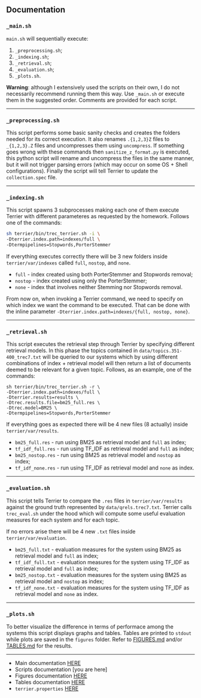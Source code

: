 ## Documentation


### `_main.sh`
`main.sh` will sequentially execute:

1. `_preprocessing.sh`;
1. `_indexing.sh`;
1. `_retrieval.sh`;
1. `_evaluation.sh`;
1. `_plots.sh`.

**Warning**: although I extensively used the scripts on their own, I do not necessarily recommend running them this way. Use `_main.sh` or execute them in the suggested order. Comments are provided for each script.
___

### `_preprocessing.sh`
This script performs some basic sanity checks and creates the folders needed for its correct execution. It also renames `.{1,2,3}Z` files to `_{1,2,3}.Z` files and uncompresses them  using `uncompress`. If something goes wrong with these commands then `sanitize_z_format.py` is executed, this python script will rename and uncompress the files in the same manner, but it will not trigger parsing errors (which may occur on some OS + Shell configurations). Finally the script will tell Terrier to update the `collection.spec` file.

___

### `_indexing.sh`
This script spawns 3 subprocesses making each one of them execute Terrier with different parameteres as requested by the homework. Follows one of the commands:
```bash
sh terrier/bin/trec_terrier.sh -i \
-Dterrier.index.path=indexes/full \
-Dtermpipelines=Stopwords,PorterStemmer  
```
If everything executes correctly there will be 3 new folders inside `terrier/var/indexes` called `full`, `nostop`, and `none`. 

- `full` - index created using both PorterStemmer and Stopwords removal;
- `nostop` - index created using only the PorterStemmer;
- `none` - index that involves neither Stemming nor Stopwords removal.

From now on, when invoking a Terrier command, we need to specify on which index we want the command to be executed. That can be done with the inline parameter `-Dterrier.index.path=indexes/{full, nostop, none}`.
___

### `_retrieval.sh`
This script executes the retrieval step through Terrier by specifying different retrieval models. In this phase the topics contained in `data/topics.351-400_trec7.txt` will be queried to our systems which by using different combinations of index + retrieval model will then return a list of documents deemed to be relevant for a given topic. Follows, as an example, one of the commands:

```
sh terrier/bin/trec_terrier.sh -r \
-Dterrier.index.path=indexes/full \
-Dterrier.results=results \
-Dtrec.results.file=bm25_full.res \
-Dtrec.model=BM25 \
-Dtermpipelines=Stopwords,PorterStemmer
```
If everything goes as expected there will be 4 new files (8 actually) inside `terrier/var/results`.

- `bm25_full.res` - run using BM25 as retrieval model and `full` as index;
- `tf_idf_full.res` - run using TF_IDF as retrieval model and `full` as index;
- `bm25_nostop.res` - run using BM25 as retrieval model and `nostop` as index;
- `tf_idf_none.res` - run using TF_IDF as retrieval model and `none` as index.

___

### `_evaluation.sh` 
This script tells Terrier to compare the `.res` files in `terrier/var/results` against the ground truth represented by `data/qrels.trec7.txt`. Terrier calls `trec_eval.sh` under the hood which will compute some useful evaluation measures for each system and for each topic. 

If no errors arise there will be 4 new `.txt` files inside `terrier/var/evaluation`.
- `bm25_full.txt` - evaluation measures for the system using BM25 as retrieval model and `full` as index;
- `tf_idf_full.txt` - evaluation measures for the system using TF_IDF as retrieval model and `full` as index;
- `bm25_nostop.txt` - evaluation measures for the system using BM25 as retrieval model and `nostop` as index;
- `tf_idf_none.txt` - evaluation measures for the system using TF_IDF as retrieval model and `none` as index.

___

### `_plots.sh`

To better visualize the difference in terms of performace among the systems this script displays graphs and tables.
Tables are printed to `stdout` while plots are saved in the `figures` folder. Refer to [FIGURES.md](FIGURES.md) and/or [TABLES.md](TABLES.md) for the results.
___
- Main documentation [HERE](../README.md)
- Scripts documentation [you are here]
- Figures documentation [HERE](FIGURES.md)
- Tables documentation [HERE](TABLES.md)
- `terrier.properties` [HERE](../terrier.properties)
